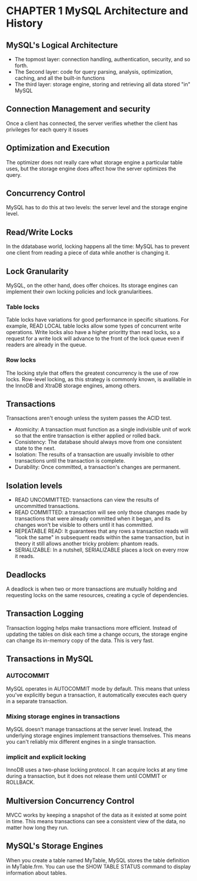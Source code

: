 # CHAPTER 1 MySQL Architecture and History

## MySQL's Logical Architecture
- The topmost layer: connection handling, authentication, security, and so forth.
- The Second layer: code for query parsing, analysis, optimization, caching, and all the built-in functions
- The third layer: storage engine, storing and retrieving all data stored "in" MySQL

## Connection Management and security
Once a client has connected, the server verifies whether the client has privileges for each query it issues

## Optimization and Execution
The optimizer does not really care what storage engine a particular table uses, but the storage engine does affect how the server optimizes the query.

## Concurrency Control
MySQL has to do this at two levels: the server level and the storage engine level.

## Read/Write Locks
In the ddatabase world, locking happens all the time: MySQL has to prevent one client from reading a piece of data while another is changing it.

## Lock Granularity
MySQL, on the other hand, does offer choices. Its storage engines can implement their own locking policies and lock granularitiees.

### Table locks
Table locks have variations for good performance in specific situations. For example, READ LOCAL table locks allow some types of concurrent write operations. Write locks also have a higher prioritty than read locks, so a request for a write lock will advance to the front of the lock queue even if readers are already in the queue.

### Row locks
The locking style that offers the greatest concurrency is the use of row locks. Row-level locking, as this strategy is commonly known, is avalilable in the InnoDB and XtraDB storage engines, among others.

## Transactions
Transactions aren't enough unless the system passes the ACID test.
- Atomicity: A transaction must function as a single indivisible unit of work so that the entire transaction is either applied or rolled back.
- Consistency: The database should always move from one consistent state to the next.
- Isolation: The results of a transaction are usually invisible to other transactions until the transaction is complete.
- Durability: Once committed, a transaction's changes are permanent.

## Isolation levels
- READ UNCOMMITTED: transactions can view the results of uncommitted transactions.
- READ COMMITTED: a transaction will see only those changes made by transactions that were already committed when it began, and its changes won't be visible to others until it has committed.
- REPEATABLE READ: It guarantees that any rows a transaction reads will "look the same" in subsequent reads within the same transaction, but in theory it still allows another tricky problem: phantom reads.
- SERIALIZABLE: In a nutshell, SERIALIZABLE places a lock on every rrow it reads.

## Deadlocks
A deadlock is when two or more transactions are mutually holding and requesting locks on the same resources, creating a cycle of dependencies.

## Transaction Logging
Transaction logging helps make transactions more efficient. Instead of updating the tables on disk each time a change occurs, the storage engine can change its in-memory copy of the data. This is very fast.

## Transactions in MySQL

### AUTOCOMMIT
MySQL operates in AUTOCOMMIT mode by default. This means that unless you've explicitly begun a transaction, it automatically executes each query in a separate transaction.

### Mixing storage engines in transactions
MySQL doesn't manage transactions at the server level. Instead, the underlying storage engines implement transactions themselves. This means you can't reliably mix different engines in a single transaction.

### implicit and explicit locking
InnoDB uses a two-phase locking protocol. It can acquire locks at any time during a transaction, but it does not release them until COMMIT or ROLLBACK.

## Multiversion Concurrency Control
MVCC works by keeping a snapshot of the data as it existed at some point in time. This means transactions can see a consistent view of the data, no matter how long they run.

## MySQL's Storage Engines
When you create a table named MyTable, MySQL stores the table definition in MyTable.frm. You can use the SHOW TABLE STATUS command to display information about tables.
